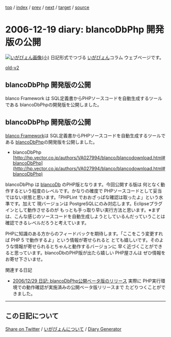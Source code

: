 [top](https://igapyon.github.io/diary/) 
 / [index](https://igapyon.github.io/diary/2006/index.html) 
 / [prev](https://igapyon.github.io/diary/2006/ig061214.html) 
 / [next](https://igapyon.github.io/diary/2006/ig061220.html) 
 / [target](https://igapyon.github.io/diary/2006/ig061219.html) 
 / [source](https://github.com/igapyon/diary/blob/gh-pages/2006/ig061219.html.src.md) 

2006-12-19 diary: blancoDbPhp 開発版の公開
=====================================================================================================
[![いがぴょん画像(小)](https://igapyon.github.io/diary/images/iga200306s.jpg "いがぴょん")](https://igapyon.github.io/diary/memo/memoigapyon.html) 日記形式でつづる [いがぴょん](https://igapyon.github.io/diary/memo/memoigapyon.html)コラム ウェブページです。

[old-v2](ig061219-orig.html)

## blancoDbPhp 開発版の公開

blanco Framework は SQL定義書からPHPソースコードを自動生成するツールである blancoDbPhpの開発版を公開しました。


## blancoDbPhp 開発版の公開

[blanco Framework](http://www.igapyon.jp/blanco/blanco.ja.html)は SQL定義書からPHPソースコードを自動生成するツールである [blancoDbPhp](http://www.igapyon.jp/blanco/blancodbphp.html)の開発版を公開しました。

* blancoDbPhp
  [http://hp.vector.co.jp/authors/VA027994/blanco/blancodownload.html#blancoDbPhp](http://hp.vector.co.jp/authors/VA027994/blanco/blancodownload.html#blancoDbPhp)

blancoDbPhp は [blancoDb](http://www.igapyon.jp/blanco/blancodb.html) のPHP版となります。今回公開する版は 何となく動作するという程度のレベルです。かなりの確度で PHPソースコードとして妥当ではない状態と思います。「PHPLint でおおざっぱな確認は取ったよ」という水準です。加えて 現バージョンは PostgreSQLにのみ対応します。Eclipseプラグインとして動作させるのが もっとも手っ取り早い実行方法と思います。※まずは、こんな感じのソースコードを自動生成しようとしているんだっていうことは確認できるレベルだろうと考えています。

PHPに知識のある方からのフィードバックを期待します。「ここをこう変更すれば PHP 5 で動作するよ」という情報が寄せられると とても嬉しいです。そのような情報が寄せられるとちゃんと動作するバージョンに 早く近づくことができると思っています。blancoDbのPHP版が出たら嬉しい PHP屋さんは ぜひ情報をお寄せ下さいませ。

関連する日記

* [2006/12/29 日記: blancoDbPhp公開ベータ版のリリース](ig061229.html)
  実際に PHP実行環境での動作確認が実施済みの公開ベータ版リリースまで たどりつくことができました。

----------------------------------------------------------------------------------------------------

## この日記について

[Share on Twitter](https://twitter.com/intent/tweet?hashtags=igapyon%2Cdiary%2C%E3%81%84%E3%81%8C%E3%81%B4%E3%82%87%E3%82%93&text=blancoDbPhp+%E9%96%8B%E7%99%BA%E7%89%88%E3%81%AE%E5%85%AC%E9%96%8B&url=https%3A%2F%2Figapyon.github.io%2Fdiary%2F2006%2Fig061219.html) / [いがぴょんについて](https://igapyon.github.io/diary/memo/memoigapyon.html) / [Diary Generator](https://github.com/igapyon/igapyonv3)
